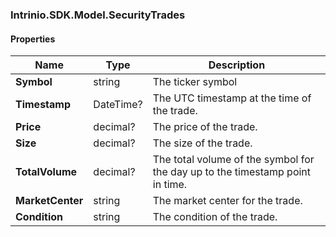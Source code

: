 [//]: # (CLASS:Intrinio.SDK.Model.SecurityTrades)

[//]: # (KIND:object)

### Intrinio.SDK.Model.SecurityTrades
#### Properties

[//]: # (START_DEFINITION)

Name | Type | Description
------------ | ------------- | -------------
**Symbol** | string | The ticker symbol &nbsp;
**Timestamp** | DateTime? | The UTC timestamp at the time of the trade. &nbsp;
**Price** | decimal? | The price of the trade. &nbsp;
**Size** | decimal? | The size of the trade. &nbsp;
**TotalVolume** | decimal? | The total volume of the symbol for the day up to the timestamp point in time. &nbsp;
**MarketCenter** | string | The market center for the trade. &nbsp;
**Condition** | string | The condition of the trade. &nbsp;

[//]: # (END_DEFINITION)


